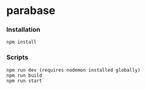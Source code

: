 # parabase

### Installation
```
npm install
```

### Scripts
```
npm run dev (requires nodemon installed globally)
npm run build
npm run start
```
